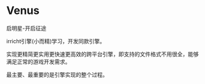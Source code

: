 # Venus
启明星-开启征途

irricht引擎(小而精)学习，开发同款引擎。 

实现更精简更实用更快速更高效的跨平台引擎，即支持的文件格式不用很全，能够满足正常的游戏开发需求。

最主要、最重要的是引擎实现的整个过程。
